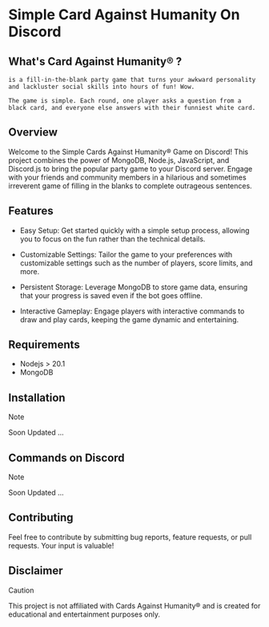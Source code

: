 # Simple Card Against Humanity On Discord

## What's Card Against Humanity® ?
```
is a fill-in-the-blank party game that turns your awkward personality and lackluster social skills into hours of fun! Wow. 
```

```
The game is simple. Each round, one player asks a question from a black card, and everyone else answers with their funniest white card.
```
## Overview
Welcome to the Simple Cards Against Humanity® Game on Discord! This project combines the power of MongoDB, Node.js, JavaScript, and Discord.js to bring the popular party game to your Discord server. Engage with your friends and community members in a hilarious and sometimes irreverent game of filling in the blanks to complete outrageous sentences.

## Features
* Easy Setup: Get started quickly with a simple setup process, allowing you to focus on the fun rather than the technical details.

* Customizable Settings: Tailor the game to your preferences with customizable settings such as the number of players, score limits, and more.

* Persistent Storage: Leverage MongoDB to store game data, ensuring that your progress is saved even if the bot goes offline.

* Interactive Gameplay: Engage players with interactive commands to draw and play cards, keeping the game dynamic and entertaining.

## Requirements
* Nodejs > 20.1
* MongoDB

## Installation
> [!NOTE]
> Soon Updated ...

## Commands on Discord
> [!NOTE]
> Soon Updated ...

## Contributing
Feel free to contribute by submitting bug reports, feature requests, or pull requests. Your input is valuable!

## Disclaimer
> [!CAUTION]
> This project is not affiliated with Cards Against Humanity® and is created for educational and entertainment purposes only.
